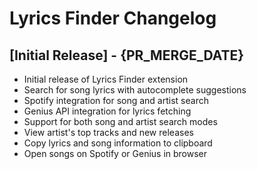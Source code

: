 # Lyrics Finder Changelog

## [Initial Release] - {PR_MERGE_DATE}

- Initial release of Lyrics Finder extension
- Search for song lyrics with autocomplete suggestions
- Spotify integration for song and artist search
- Genius API integration for lyrics fetching
- Support for both song and artist search modes
- View artist's top tracks and new releases
- Copy lyrics and song information to clipboard
- Open songs on Spotify or Genius in browser 